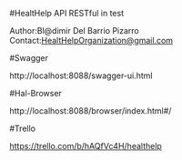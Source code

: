 #HealtHelp API RESTful in test

Author:Bl@dimir Del Barrio Pizarro
Contact:HealtHelpOrganization@gmail.com


#Swagger

http://localhost:8088/swagger-ui.html


#Hal-Browser

http://localhost:8088/browser/index.html#/

#Trello

https://trello.com/b/hAQfVc4H/healthelp





